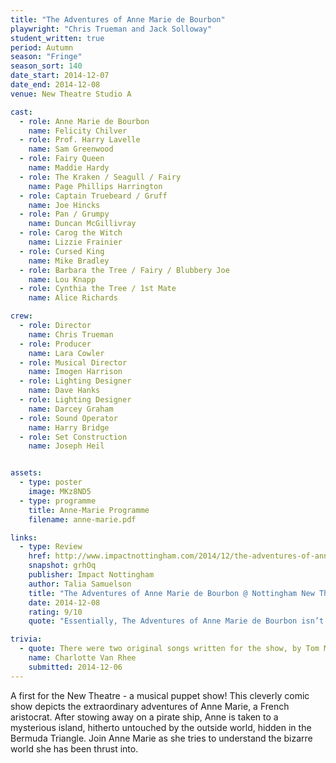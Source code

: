 ```yaml
---
title: "The Adventures of Anne Marie de Bourbon"
playwright: "Chris Trueman and Jack Solloway"
student_written: true
period: Autumn
season: "Fringe"
season_sort: 140
date_start: 2014-12-07
date_end: 2014-12-08
venue: New Theatre Studio A

cast:
  - role: Anne Marie de Bourbon
    name: Felicity Chilver
  - role: Prof. Harry Lavelle
    name: Sam Greenwood
  - role: Fairy Queen
    name: Maddie Hardy
  - role: The Kraken / Seagull / Fairy
    name: Page Phillips Harrington
  - role: Captain Truebeard / Gruff
    name: Joe Hincks
  - role: Pan / Grumpy
    name: Duncan McGillivray
  - role: Carog the Witch
    name: Lizzie Frainier
  - role: Cursed King
    name: Mike Bradley
  - role: Barbara the Tree / Fairy / Blubbery Joe
    name: Lou Knapp
  - role: Cynthia the Tree / 1st Mate
    name: Alice Richards

crew:
  - role: Director
    name: Chris Trueman
  - role: Producer
    name: Lara Cowler
  - role: Musical Director
    name: Imogen Harrison
  - role: Lighting Designer
    name: Dave Hanks
  - role: Lighting Designer
    name: Darcey Graham
  - role: Sound Operator
    name: Harry Bridge
  - role: Set Construction
    name: Joseph Heil


assets:
  - type: poster
    image: MKz8ND5
  - type: programme
    title: Anne-Marie Programme
    filename: anne-marie.pdf

links:
  - type: Review
    href: http://www.impactnottingham.com/2014/12/the-adventures-of-anne-marie-de-bourbon-nottingham-new-theatre/
    snapshot: grhOq
    publisher: Impact Nottingham
    author: Talia Samuelson
    title: "The Adventures of Anne Marie de Bourbon @ Nottingham New Theatre"
    date: 2014-12-08
    rating: 9/10
    quote: "Essentially, The Adventures of Anne Marie de Bourbon isn’t really about its rather bland title character at all – it is about us. We repress the existentialist angst that Lavelle exhibits, harbor the insecurities that dog the ostensibly assured puppets; we are the actors behind that stage."

trivia:
  - quote: There were two original songs written for the show, by Tom Moore and Emilie Brittain.
    name: Charlotte Van Rhee
    submitted: 2014-12-06
---
```


A first for the New Theatre - a musical puppet show! This cleverly comic show depicts the extraordinary adventures of Anne Marie, a French aristocrat. After stowing away on a pirate ship, Anne is taken to a mysterious island, hitherto untouched by the outside world, hidden in the Bermuda Triangle. Join Anne Marie as she tries to understand the bizarre world she has been thrust into.
